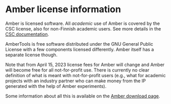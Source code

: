 # Amber license information

Amber is licensed software. All *academic* use of Amber is covered by the
CSC license, also for non-Finnish academic users. See more details in the
[CSC documentation](https://docs.csc.fi/apps/amber/).

AmberTools is free software distributed under the GNU General Public License with a
few components licensed differently. Amber itself has a separate license though.

Note that from April 15, 2023 license fees for Amber will change and Amber will
become free for all not-for-profit use. There is currently no clear definition of what
is meant with not-for-profit users (e.g., what for academic projects with an industry
partner who can make money from the IP generated with the help of Amber experiments).

Some information about all this is available on the
[Amber download page](https://ambermd.org/GetAmber.php).
